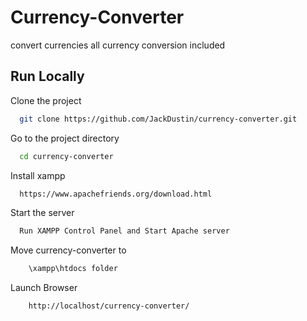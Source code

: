 # Currency-Converter
convert currencies all currency conversion included

## Run Locally

Clone the project

```bash
  git clone https://github.com/JackDustin/currency-converter.git
```

Go to the project directory

```bash
  cd currency-converter
```

Install xampp

```bash
  https://www.apachefriends.org/download.html
```

Start the server

```bash
  Run XAMPP Control Panel and Start Apache server
```

Move currency-converter to

```bash
    \xampp\htdocs folder 
```

Launch Browser
```bash
    http://localhost/currency-converter/ 
```